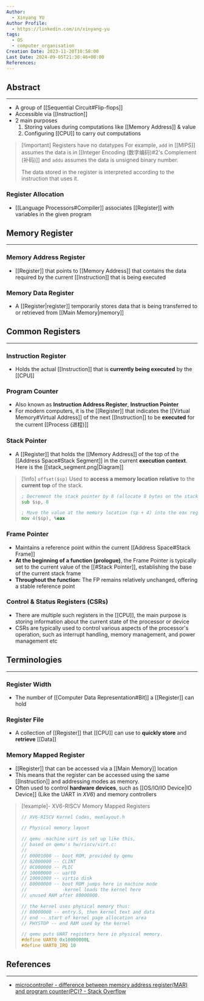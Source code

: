 ```yaml
---
Author:
  - Xinyang YU
Author Profile:
  - https://linkedin.com/in/xinyang-yu
tags:
  - OS
  - computer_organisation
Creation Date: 2023-11-20T10:58:00
Last Date: 2024-09-05T21:30:46+08:00
References: 
---
```

## Abstract
---
- A group of [[Sequential Circuit#Flip-flops]]
- Accessible via [[Instruction]]
- 2 main purposes
	1. Storing values during computations like [[Memory Address]] & value
	2. Configuring [[CPU]] to carry out computations

>[!important] Registers have no datatypes
> For example, `add` in [[MIPS]] assumes the data is in [[Integer Encoding (数字编码)#2's Complement (补码)]] and `addu` assumes the data is unsigned binary number.
> 
> The data stored in the register is interpreted according to the instruction that uses it.

### Register Allocation
- [[Language Processors#Compiler]] associates [[Register]] with variables in the given program 
## Memory Register
---
### Memory Address Register
- [[Register]] that points to [[Memory Address]] that contains the data required by the current [[Instruction]] that is being executed 

### Memory Data Register
- A [[Register|register]] temporarily stores data that is being transferred to or retrieved from [[Main Memory|memory]]

## Common Registers
---
### Instruction Register
- Holds the actual [[Instruction]] that is **currently being executed** by the [[CPU]]


### Program Counter
- Also known as **Instruction Address Register**, **Instruction Pointer**
- For modern computers, it is the [[Register]] that indicates the [[Virtual Memory#Virtual Address]] of the next [[Instruction]] to be **executed** for the current [[Process (进程)]]




### Stack Pointer
- A [[Register]] that holds the [[Memory Address]] of the top of the [[Address Space#Stack Segment]] in the current **execution context**. Here is the [[stack_segment.png|Diagram]] 

>[!info] `offset($sp)`
> Used to **access a memory location** **relative** to the **current top** of the stack.
> 
> ```asm
> ; Decrement the stack pointer by 8 (allocate 8 bytes on the stack)
> sub $sp, 8 
>
> ; Move the value at the memory location (sp + 4) into the eax register
> mov 4($sp), %eax 
> ```

### Frame Pointer
- Maintains a reference point within the current [[Address Space#Stack Frame]]
- **At the beginning of a function (prologue)**, the Frame Pointer is typically set to the current value of the [[#Stack Pointer]], establishing the base of the current stack frame
- **Throughout the function:** The FP remains relatively unchanged, offering a stable reference point

### Control & Status Registers (CSRs)
- There are multiple such registers in the [[CPU]], the main purpose is storing information about the current state of the processor or device
- CSRs are typically used to control various aspects of the processor's operation, such as interrupt handling, memory management, and power management etc






## Terminologies
---
### Register Width
- The number of [[Computer Data Representation#Bit]] a [[Register]] can hold
### Register File
- A collection of [[Register]] that [[CPU]] can use to **quickly store** and **retrieve** [[Data]]
### Memory Mapped Register
- [[Register]] that can be accessed via a [[Main Memory]] location 
- This means that the register can be accessed using the same [[Instruction]] and addressing modes as memory.
- Often used to control **hardware devices**, such as [[OS/IO/IO Device|IO Device]] (Like the UART in *XV6*) and memory controllers

>[!example]- XV6-RISCV Memory Mapped Registers
> ```c title="memlayout.h"
> // XV6-RISCV Kernel Codes, memlayout.h
> 
> // Physical memory layout
> 
> // qemu -machine virt is set up like this,
> // based on qemu's hw/riscv/virt.c:
> //
> // 00001000 -- boot ROM, provided by qemu
> // 02000000 -- CLINT
> // 0C000000 -- PLIC
> // 10000000 -- uart0 
> // 10001000 -- virtio disk 
> // 80000000 -- boot ROM jumps here in machine mode
> //             -kernel loads the kernel here
> // unused RAM after 80000000.
> 
> // the kernel uses physical memory thus:
> // 80000000 -- entry.S, then kernel text and data
> // end -- start of kernel page allocation area
> // PHYSTOP -- end RAM used by the kernel
> 
> // qemu puts UART registers here in physical memory.
> #define UART0 0x10000000L
> #define UART0_IRQ 10
> ```


## References 
---
- [microcontroller - difference between memory address register(MAR) and program counter(PC)? - Stack Overflow](https://stackoverflow.com/questions/10876372/difference-between-memory-address-registermar-and-program-counterpc)